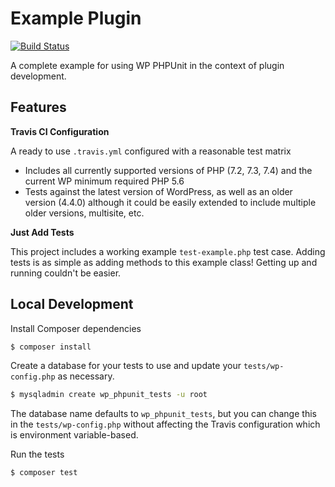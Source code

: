 # Example Plugin

[![Build Status](https://app.travis-ci.com/wp-phpunit/example-plugin.svg?branch=master)](https://app.travis-ci.com/wp-phpunit/example-plugin)

A complete example for using WP PHPUnit in the context of plugin development.

## Features

**Travis CI Configuration**

A ready to use `.travis.yml` configured with a reasonable test matrix
- Includes all currently supported versions of PHP (7.2, 7.3, 7.4) and the current WP minimum required PHP 5.6
- Tests against the latest version of WordPress, as well as an older version (4.4.0) although it could be easily extended to include multiple older versions, multisite, etc.

**Just Add Tests**

This project includes a working example `test-example.php` test case. Adding tests is as simple as adding methods to this example class! Getting up and running couldn't be easier.

## Local Development

Install Composer dependencies

```sh
$ composer install
```

Create a database for your tests to use and update your `tests/wp-config.php` as necessary.

```sh
$ mysqladmin create wp_phpunit_tests -u root
```

The database name defaults to `wp_phpunit_tests`, but you can change this in the `tests/wp-config.php` without affecting the Travis configuration which is environment variable-based.

Run the tests

```sh
$ composer test
```
